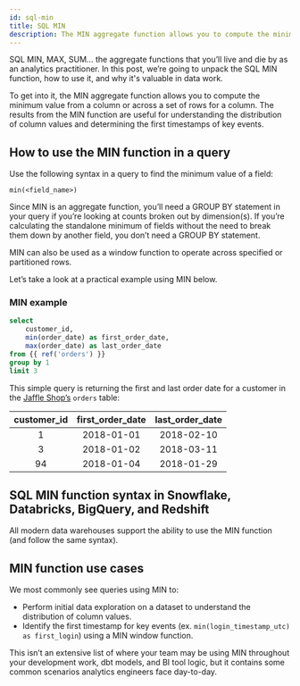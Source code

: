 ```yaml
---
id: sql-min 
title: SQL MIN 
description: The MIN aggregate function allows you to compute the minimum value from a column or across a set of rows for a column.
---
```


<head>
    <title>Working with SQL MIN</title>
</head>

SQL MIN, MAX, SUM… the aggregate functions that you’ll live and die by as an analytics practitioner. In this post, we’re going to unpack the SQL MIN function, how to use it, and why it's valuable in data work.

To get into it, the MIN aggregate function allows you to compute the minimum value from a column or across a set of rows for a column. The results from the MIN function are useful for understanding the distribution of column values and determining the first timestamps of key events.

## How to use the MIN function in a query

Use the following syntax in a query to find the minimum value of a field:

`min(<field_name>)`

Since MIN is an aggregate function, you’ll need a GROUP BY statement in your query if you’re looking at counts broken out by dimension(s). If you’re calculating the standalone minimum of fields without the need to break them down by another field, you don’t need a GROUP BY statement.

MIN can also be used as a window function to operate across specified or partitioned rows.

Let’s take a look at a practical example using MIN below.

### MIN example

```sql
select
	customer_id,
	min(order_date) as first_order_date,
	max(order_date) as last_order_date
from {{ ref('orders') }}
group by 1
limit 3
```

This simple query is returning the first and last order date for a customer in the [Jaffle Shop’s](https://github.com/dbt-labs/jaffle_shop) `orders` table:

| customer_id | first_order_date | last_order_date |
|:---:|:---:|:---:|
| 1 | 2018-01-01 | 2018-02-10 |
| 3 | 2018-01-02 | 2018-03-11 |
| 94 | 2018-01-04 | 2018-01-29 |

## SQL MIN function syntax in Snowflake, Databricks, BigQuery, and Redshift

All modern data warehouses support the ability to use the MIN function (and follow the same syntax).

## MIN function use cases

We most commonly see queries using MIN to:
- Perform initial data exploration on a dataset to understand the distribution of column values.
- Identify the first timestamp for key events (ex. `min(login_timestamp_utc) as first_login`) using a MIN window function.

This isn’t an extensive list of where your team may be using MIN throughout your development work, dbt models, and BI tool logic, but it contains some common scenarios analytics engineers face day-to-day.